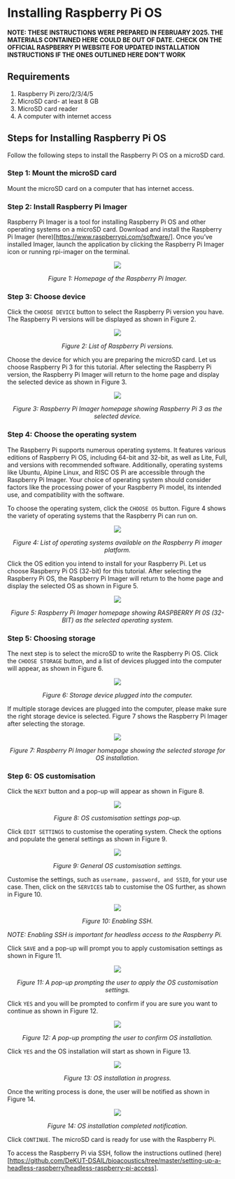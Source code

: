 # Installing Raspberry Pi OS
**NOTE: THESE INSTRUCTIONS WERE PREPARED IN FEBRUARY 2025. THE MATERIALS CONTAINED HERE COULD BE OUT OF DATE. CHECK ON THE OFFICIAL RASPBERRY PI WEBSITE FOR UPDATED INSTALLATION INSTRUCTIONS IF THE ONES OUTLINED HERE DON'T WORK** 

## Requirements
1. Raspberry Pi zero/2/3/4/5
2. MicroSD card- at least 8 GB
3. MicroSD card reader
4. A computer with internet access

## Steps for Installing Raspberry Pi OS
Follow the following steps to install the Raspberry Pi OS on a microSD card.

### Step 1: Mount the microSD card
Mount the microSD card on a computer that has internet access.

### Step 2: Install Raspberry Pi Imager
Raspberry Pi Imager is a tool for installing Raspberry Pi OS and other operating systems on a microSD card. Download and install the Raspberry Pi Imager (here)[https://www.raspberrypi.com/software/]. Once you’ve installed Imager, launch the application by clicking the Raspberry Pi Imager icon or running rpi-imager on the terminal.

<p align="center">
  <img width="auto" height="auto" src="/setting-up-a-headless-raspberry/installing-raspberry-pi-os/img/rpi-imager-homepage.png">
  
</p>

<p align="center"> 
  <em>Figure 1: Homepage of the Raspberry Pi Imager.</em>
</p>

### Step 3: Choose device
Click the `CHOOSE DEVICE` button to select the Raspberry Pi version you have. The Raspberry Pi versions will be displayed as shown in Figure 2.    

<p align="center">
  <img width="auto" height="auto" src="/setting-up-a-headless-raspberry/installing-raspberry-pi-os/img/rpi-imager-choose-device.png">
  
</p>

<p align="center"> 
  <em>Figure 2: List of Raspberry Pi versions.</em>
</p>

Choose the device for which you are preparing the microSD card. Let us choose Raspberry Pi 3 for this tutorial. After selecting the Raspberry Pi version, the Raspberry Pi Imager will return to the home page and display the selected device as shown in Figure 3.

<p align="center">
  <img width="auto" height="auto" src="/setting-up-a-headless-raspberry/installing-raspberry-pi-os/img/rpi-imager-rpi3-choice.png">
  
</p>

<p align="center"> 
  <em>Figure 3: Raspberry Pi Imager homepage showing Raspberry Pi 3 as the selected device.</em>
</p>

### Step 4: Choose the operating system
The Raspberry Pi supports numerous operating systems. It features various editions of Raspberry Pi OS, including 64-bit and 32-bit, as well as Lite, Full, and versions with recommended software. Additionally, operating systems like Ubuntu, Alpine Linux, and RISC OS Pi are accessible through the Raspberry Pi Imager. Your choice of operating system should consider factors like the processing power of your Raspberry Pi model, its intended use, and compatibility with the software. 

To choose the operating system, click the `CHOOSE OS` button. Figure 4 shows the variety of operating systems that the Raspberry Pi can run on.

<p align="center">
  <img width="auto" height="auto" src="/setting-up-a-headless-raspberry/installing-raspberry-pi-os/img/rpi-imager-choose-os.png">
  
</p>

<p align="center"> 
  <em>Figure 4: List of operating systems available on the Raspberry Pi imager platform.</em>
</p>

Click the OS edition you intend to install for your Raspberry Pi. Let us choose Raspberry Pi OS (32-bit) for this tutorial. After selecting the Raspberry Pi OS, the Raspberry Pi Imager will return to the home page and display the selected OS as shown in Figure 5.

<p align="center">
  <img width="auto" height="auto" src="/setting-up-a-headless-raspberry/installing-raspberry-pi-os/img/rpi-imager-32-bit-os.png">
  
</p>

<p align="center"> 
  <em>Figure 5: Raspberry Pi Imager homepage showing RASPBERRY PI 0S (32-BIT) as the selected operating system.</em>
</p>


### Step 5: Choosing storage
The next step is to select the microSD to write the Raspberry Pi OS. Click the `CHOOSE STORAGE` button, and a list of devices plugged into the computer will appear, as shown in Figure 6.

<p align="center">
  <img width="auto" height="auto" src="/setting-up-a-headless-raspberry/installing-raspberry-pi-os/img/rpi-imager-storage-list.png">
  
</p>

<p align="center"> 
  <em>Figure 6: Storage device plugged into the computer.</em>
</p>

If multiple storage devices are plugged into the computer, please make sure the right storage device is selected. Figure 7 shows the Raspberry Pi Imager after selecting the storage.

<p align="center">
  <img width="auto" height="auto" src="/setting-up-a-headless-raspberry/installing-raspberry-pi-os/img/rpi-imager-selected-storage.png">
  
</p>

<p align="center"> 
  <em>Figure 7: Raspberry Pi Imager homepage showing the selected storage for OS installation.</em>
</p>

### Step 6: OS customisation
Click the `NEXT` button and a pop-up will appear as shown in Figure 8. 

<p align="center">
  <img width="auto" height="auto" src="/setting-up-a-headless-raspberry/installing-raspberry-pi-os/img/rpi-imager-editing-option.png">
  
</p>

<p align="center"> 
  <em>Figure 8: OS customisation settings pop-up.</em>
</p>

Click `EDIT SETTINGS` to customise the operating system. Check the options and populate the general settings as shown in Figure 9.

<p align="center">
  <img width="auto" height="auto" src="/setting-up-a-headless-raspberry/installing-raspberry-pi-os/img/rpi-imager-general-settings.png">
  
</p>

<p align="center"> 
  <em>Figure 9: General OS customisation settings.</em>
</p>

Customise the settings, such as `username, password, and SSID`, for your use case. Then, click on the `SERVICES` tab to customise the OS further, as shown in Figure 10. 

<p align="center">
  <img width="auto" height="auto" src="/setting-up-a-headless-raspberry/installing-raspberry-pi-os/img/rpi-imager-services-settings.png">
  
</p>

<p align="center"> 
  <em>Figure 10: Enabling SSH.</em>
</p>

*NOTE: Enabling SSH is important for headless access to the Raspberry Pi.*

Click `SAVE` and a pop-up will prompt you to apply customisation settings as shown in Figure 11.

<p align="center">
  <img width="auto" height="auto" src="/setting-up-a-headless-raspberry/installing-raspberry-pi-os/img/rpi-imager-services-settings.png">
  
</p>

<p align="center"> 
  <em>Figure 11: A pop-up prompting the user to apply the OS customisation settings.</em>
</p>

Click `YES` and you will be prompted to confirm if you are sure you want to continue as shown in Figure 12.

<p align="center">
  <img width="auto" height="auto" src="/setting-up-a-headless-raspberry/installing-raspberry-pi-os/img/rpi-imager-write.png">
  
</p>

<p align="center"> 
  <em>Figure 12: A pop-up prompting the user to confirm OS installation.</em>
</p>

Click `YES` and the OS installation will start as shown in Figure 13.

<p align="center">
  <img width="auto" height="auto" src="/setting-up-a-headless-raspberry/installing-raspberry-pi-os/img/rpi-imager-write.png">
  
</p>

<p align="center"> 
  <em>Figure 13: OS installation in progress.</em>
</p>

Once the writing process is done, the user will be notified as shown in Figure 14.

<p align="center">
  <img width="auto" height="auto" src="/setting-up-a-headless-raspberry/installing-raspberry-pi-os/img/rpi-imager-os-installation-complete.png">
  
</p>

<p align="center"> 
  <em>Figure 14: OS installation completed notification.</em>
</p>

Click `CONTINUE`. The microSD card is ready for use with the Raspberry Pi.

To access the Raspberry Pi via SSH, follow the instructions outlined (here)[https://github.com/DeKUT-DSAIL/bioacoustics/tree/master/setting-up-a-headless-raspberry/headless-raspberry-pi-access].
